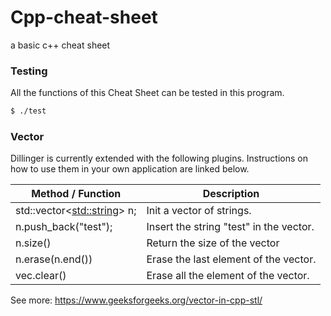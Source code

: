 # Cpp-cheat-sheet
a basic c++ cheat sheet 
### Testing

All the functions of this Cheat Sheet can be tested in this program.

```sh
$ ./test
```

### Vector

Dillinger is currently extended with the following plugins. Instructions on how to use them in your own application are linked below.

| Method / Function | Description |
| ------ | ------ |
| std::vector<<std::string>> n; | Init a vector of strings.|
| n.push_back("test"); | Insert the string "test" in the vector. |
| n.size() | Return the size of the vector |
| n.erase(n.end()) | Erase the last element of the vector. |
| vec.clear() | Erase all the element of the vector. |

See more: https://www.geeksforgeeks.org/vector-in-cpp-stl/
